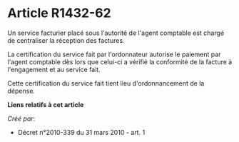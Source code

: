 # Article R1432-62

Un service facturier placé sous l'autorité de l'agent comptable est chargé de centraliser la réception des factures. 

La certification du service fait par l'ordonnateur autorise le paiement par l'agent comptable dès lors que celui-ci a vérifié
la conformité de la facture à l'engagement et au service fait. 

Cette certification du service fait tient lieu d'ordonnancement de la dépense.

**Liens relatifs à cet article**

_Créé par_:

  - Décret n°2010-339 du 31 mars 2010 - art. 1
